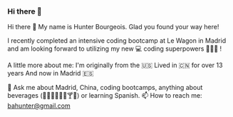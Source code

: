 ### Hi there 👋

<!--
**bahunter105/bahunter105** is a ✨ _special_ ✨ repository because its `README.md` (this file) appears on your GitHub profile.

Here are some ideas to get you started:

- 🔭 I’m currently working on ...
- 🌱 I’m currently learning ...
- 👯 I’m looking to collaborate on ...
- 🤔 I’m looking for help with ...
- 💬 Ask me about ...
- 📫 How to reach me: ...
- 😄 Pronouns: ...
- ⚡ Fun fact: ...
-->
Hi there 👋
My name is Hunter Bourgeois. Glad you found your way here!

I recently completed an intensive coding bootcamp at Le Wagon in Madrid
and am looking forward to utilizing my new 💻 coding superpowers 🦸🏻‍♂️ !


A little more about me:
I'm originally from the 🇺🇸
Lived in 🇨🇳 for over 13 years
And now in Madrid 🇪🇸

💬 Ask me about Madrid, China, coding bootcamps, anything about beverages (🍵🍷🍾🧋🍺🥃🍸🍶) or learning Spanish.
📫 How to reach me: bahunter@gmail.com 
